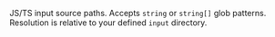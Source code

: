 JS/TS input source paths. Accepts `string` or `string[]` glob patterns. Resolution is relative to your defined `input` directory.

